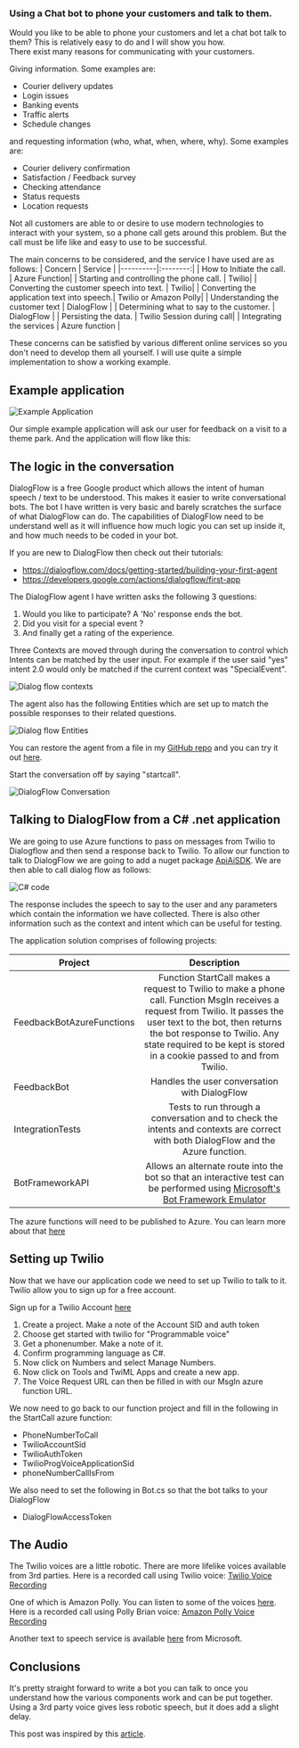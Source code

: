 ### Using a Chat bot to phone your customers and talk to them. 

Would you like to be able to phone your customers and let a chat bot talk to them? This is relatively easy to do and I will show you how.   
There exist many reasons for communicating with your customers. 

Giving information. Some examples are: 
* Courier delivery updates 
* Login issues 
* Banking events 
* Traffic alerts 
* Schedule changes 

and requesting information (who, what, when, where, why).  Some examples are: 
* Courier delivery confirmation 
* Satisfaction / Feedback survey 
* Checking attendance 
* Status requests 
* Location requests 

Not all customers are able to or desire to use modern technologies to interact with your system, so a phone call gets around this problem. But the call must be life like and easy to use to be successful. 

The main concerns to be considered, and the service I have used are as follows: 
| Concern  | Service |
|----------|:--------:|
| How to Initiate the call. | Azure Function|
| Starting and controlling the phone call. | Twilio|
| Converting the customer speech into text. | Twilio|
| Converting the application text into speech.| Twilio or Amazon Polly| 
| Understanding the customer text | DialogFlow |
| Determining what to say to the customer. | DialogFlow |
| Persisting the data. | Twilio Session during call|
| Integrating the services | Azure function |

These concerns can be satisfied by various different online services so you don't need to develop them all yourself. I will use quite a simple implementation to show a working example.

## Example application 
![Example Application](https://raw.githubusercontent.com/julianperrott/FeedbackBot/master/post/img/Twilio_App_Overview.png "Example Application")

Our simple example application will ask our user for feedback on a visit to a theme park. And the application will flow like this: 

## The logic in the conversation

DialogFlow is a free Google product which allows the intent of human speech / text to be understood. This makes it easier to write conversational bots. The bot I have written is very basic and barely scratches the surface of what DialogFlow can do. The capabilities of DialogFlow need to be understand well as it will influence how much logic you can set up inside it, and how much needs to be coded in your bot. 

If you are new to DialogFlow then check out their tutorials: 
* https://dialogflow.com/docs/getting-started/building-your-first-agent 
* https://developers.google.com/actions/dialogflow/first-app 

The DialogFlow agent I have written asks the following 3 questions: 
1. Would you like to participate? A 'No' response ends the bot. 
1. Did you visit for a special event ? 
1. And finally get a rating of the experience. 

Three Contexts are moved through during the conversation to control which Intents can be matched by the user input. 
For example if the user said "yes" intent 2.0 would only be matched if the current context was "SpecialEvent". 

![Dialog flow contexts](https://raw.githubusercontent.com/julianperrott/FeedbackBot/master/post/img/Twilio_DialogFlow_Overview.png "Dialog flow contexts")

The agent also has the following Entities which are set up to match the possible responses to their related questions. 

 ![Dialog flow Entities](https://raw.githubusercontent.com/julianperrott/FeedbackBot/master/post/img/DialogFlow_Entities.png "Dialog flow Entities")

You can restore the agent from a file in my [GitHub repo](https://github.com/julianperrott/FeedbackBot) and you can try it out [here](https://bot.dialogflow.com/ddd79d30-0b82-4e7f-bc6d-2d74e01beb95).

Start the conversation off by saying "startcall". 

 
![DialogFlow Conversation](https://raw.githubusercontent.com/julianperrott/FeedbackBot/master/post/img/FeedbackBot_StartBot_3.png "DialogFlow Conversation")
 
## Talking to DialogFlow from a C# .net application 

We are going to use Azure functions to pass on messages from Twilio to Dialogflow and then send a response back to Twilio. To allow our function to talk to DialogFlow we are going to add a nuget package [ApiAiSDK](https://github.com/dialogflow/dialogflow-dotnet-client). We are then able to call dialog flow as follows: 

 ![C# code](https://raw.githubusercontent.com/julianperrott/FeedbackBot/master/post/img/FeedbackBot_StartBot_2.png "C# code")

The response includes the speech to say to the user and any parameters which contain the information we have collected. There is also other information such as the context and intent which can be useful for testing. 

The application solution comprises of following projects: 

| Project | Description |
|--|:--:|
|FeedbackBotAzureFunctions  | Function StartCall makes a request to Twilio to make a phone call. Function MsgIn receives a request from Twilio. It passes the user text to the bot, then returns the bot response to Twilio. Any state required to be kept is stored in a cookie passed to and from Twilio. | 
| FeedbackBot | Handles the user conversation with DialogFlow |
| IntegrationTests | Tests to run through a conversation and to check the intents and contexts are correct with both DialogFlow and the Azure function. |
| BotFrameworkAPI | Allows an alternate route into the bot so that an interactive test can be performed using [Microsoft's Bot Framework Emulator](https://github.com/Microsoft/BotFramework-Emulator) |

The azure functions will need to be published to Azure. You can learn more about that [here](https://tutorials.visualstudio.com/first-azure-function/publish)


## Setting up Twilio 

Now that we have our application code we need to set up Twilio to talk to it. Twilio allow you to sign up for a free account. 

Sign up for a Twilio Account [here](https://www.twilio.com/try-twilio)

1. Create a project. Make a note of the Account SID and auth token 
1. Choose get started with twilio for "Programmable voice" 
1. Get a phonenumber. Make a note of it. 
1. Confirm programming language as C#. 
1. Now click on Numbers and select Manage Numbers. 
1. Now click on Tools and TwiML Apps and create a new app. 
1. The Voice Request URL can then be filled in with our MsgIn azure function URL. 

We now need to go back to our function project and fill in the following in the StartCall azure function: 

* PhoneNumberToCall 
* TwilioAccountSid 
* TwilioAuthToken 
* TwilioProgVoiceApplicationSid 
* phoneNumberCallIsFrom 

We also need to set the following in Bot.cs so that the bot talks to your DialogFlow  
* DialogFlowAccessToken 

## The Audio 

The Twilio voices are a little robotic. There are more lifelike voices available from 3rd parties. Here is a recorded call using Twilio voice:  [Twilio Voice Recording](https://raw.githubusercontent.com/julianperrott/FeedbackBot/master/post/sound/TwilioVoice.wav)

One of which is Amazon Polly. You can listen to some of the voices [here](https://aws.amazon.com/polly). Here is a recorded call using Polly Brian voice:  [Amazon Polly Voice Recording](https://raw.githubusercontent.com/julianperrott/FeedbackBot/master/post/sound/PollyBrianVoice.wav)
 

Another text to speech service is available [here](https://docs.microsoft.com/en-us/azure/cognitive-services/speech/api-reference-rest/bingvoiceoutput) from Microsoft.

 

## Conclusions 

It's pretty straight forward to write a bot you can talk to once you understand how the various components work and can be put together. Using a 3rd party voice gives less robotic speech, but it does add a slight delay. 

 

This post was inspired by this [article](https://www.linkedin.com/pulse/next-generation-ivr-using-twilio-speech-recognition-chatbots-badri/).

 

 

 

 